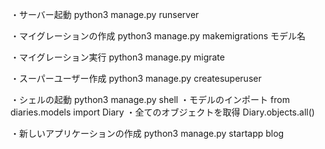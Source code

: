 ・サーバー起動
python3 manage.py runserver

・マイグレーションの作成
python3 manage.py makemigrations モデル名

・マイグレーション実行
python3 manage.py migrate

・スーパーユーザー作成
python3 manage.py createsuperuser

・シェルの起動
python3 manage.py shell
  ・モデルのインポート
  from diaries.models import Diary
  ・全てのオブジェクトを取得
  Diary.objects.all()

・新しいアプリケーションの作成
python3 manage.py startapp blog